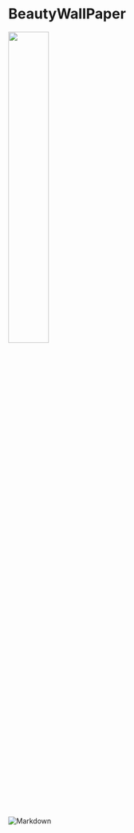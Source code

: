 # BeautyWallPaper
<img src="art/device-2017-04-12-141800.gif" width=40%></img>

![Markdown](http://i4.buimg.com/1949/274476136d450305.png)